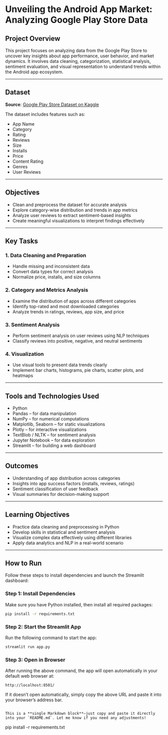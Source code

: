 # Unveiling the Android App Market: Analyzing Google Play Store Data

## Project Overview

This project focuses on analyzing data from the Google Play Store to uncover key insights about app performance, user behavior, and market dynamics. It involves data cleaning, categorization, statistical analysis, sentiment evaluation, and visual representation to understand trends within the Android app ecosystem.

---

## Dataset

**Source**: [Google Play Store Dataset on Kaggle](https://www.kaggle.com/datasets/utshabkumarghosh/android-app-market-on-google-play)

The dataset includes features such as:
- App Name
- Category
- Rating
- Reviews
- Size
- Installs
- Price
- Content Rating
- Genres
- User Reviews

---

## Objectives

- Clean and preprocess the dataset for accurate analysis  
- Explore category-wise distribution and trends in app metrics  
- Analyze user reviews to extract sentiment-based insights  
- Create meaningful visualizations to interpret findings effectively

---

## Key Tasks

### 1. Data Cleaning and Preparation
- Handle missing and inconsistent data  
- Convert data types for correct analysis  
- Normalize price, installs, and size columns

### 2. Category and Metrics Analysis
- Examine the distribution of apps across different categories  
- Identify top-rated and most downloaded categories  
- Analyze trends in ratings, reviews, app size, and price

### 3. Sentiment Analysis
- Perform sentiment analysis on user reviews using NLP techniques  
- Classify reviews into positive, negative, and neutral sentiments

### 4. Visualization
- Use visual tools to present data trends clearly  
- Implement bar charts, histograms, pie charts, scatter plots, and heatmaps

---

## Tools and Technologies Used

- Python  
- Pandas – for data manipulation  
- NumPy – for numerical computations  
- Matplotlib, Seaborn – for static visualizations  
- Plotly – for interactive visualizations  
- TextBlob / NLTK – for sentiment analysis  
- Jupyter Notebook – for data exploration  
- Streamlit – for building a web dashboard

---

## Outcomes

- Understanding of app distribution across categories  
- Insights into app success factors (installs, reviews, ratings)  
- Sentiment classification of user feedback  
- Visual summaries for decision-making support

---

## Learning Objectives

- Practice data cleaning and preprocessing in Python  
- Develop skills in statistical and sentiment analysis  
- Visualize complex data effectively using different libraries  
- Apply data analytics and NLP in a real-world scenario

---

## How to Run

Follow these steps to install dependencies and launch the Streamlit dashboard:

### Step 1: Install Dependencies

Make sure you have Python installed, then install all required packages:

```bash
pip install -r requirements.txt
````

### Step 2: Start the Streamlit App

Run the following command to start the app:

```bash
streamlit run app.py
```

### Step 3: Open in Browser

After running the above command, the app will open automatically in your default web browser at:

```
http://localhost:8501/
```

If it doesn’t open automatically, simply copy the above URL and paste it into your browser’s address bar.

```

This is a **single Markdown block**—just copy and paste it directly into your `README.md`. Let me know if you need any adjustments!
```

pip install -r requirements.txt
